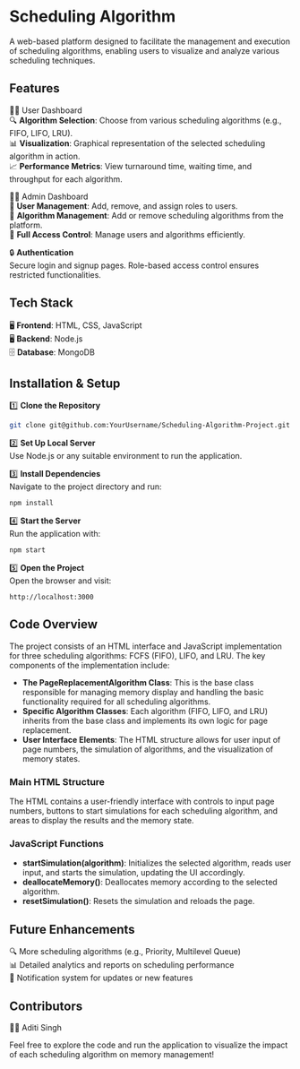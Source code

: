 # Scheduling Algorithm 

A web-based platform designed to facilitate the management and execution of scheduling algorithms, enabling users to visualize and analyze various scheduling techniques.

## Features

👩‍🎓 User Dashboard  
🔍 **Algorithm Selection**: Choose from various scheduling algorithms (e.g., FIFO, LIFO, LRU).  
📊 **Visualization**: Graphical representation of the selected scheduling algorithm in action.  
📈 **Performance Metrics**: View turnaround time, waiting time, and throughput for each algorithm.  

👨‍💼 Admin Dashboard  
👥 **User Management**: Add, remove, and assign roles to users.  
📝 **Algorithm Management**: Add or remove scheduling algorithms from the platform.  
🔑 **Full Access Control**: Manage users and algorithms efficiently.  

🔒 **Authentication**  
Secure login and signup pages. Role-based access control ensures restricted functionalities.

## Tech Stack

🖥 **Frontend**: HTML, CSS, JavaScript  
🖥 **Backend**: Node.js  
🗄 **Database**: MongoDB  

## Installation & Setup

1️⃣ **Clone the Repository**  
```bash
git clone git@github.com:YourUsername/Scheduling-Algorithm-Project.git
```

2️⃣ **Set Up Local Server**  
Use Node.js or any suitable environment to run the application.

3️⃣ **Install Dependencies**  
Navigate to the project directory and run:  
```bash
npm install
```

4️⃣ **Start the Server**  
Run the application with:  
```bash
npm start
```

5️⃣ **Open the Project**  
Open the browser and visit:  
```
http://localhost:3000
```

## Code Overview

The project consists of an HTML interface and JavaScript implementation for three scheduling algorithms: FCFS (FIFO), LIFO, and LRU. The key components of the implementation include:

- **The PageReplacementAlgorithm Class**: This is the base class responsible for managing memory display and handling the basic functionality required for all scheduling algorithms. 
- **Specific Algorithm Classes**: Each algorithm (FIFO, LIFO, and LRU) inherits from the base class and implements its own logic for page replacement.
- **User Interface Elements**: The HTML structure allows for user input of page numbers, the simulation of algorithms, and the visualization of memory states.

### Main HTML Structure
The HTML contains a user-friendly interface with controls to input page numbers, buttons to start simulations for each scheduling algorithm, and areas to display the results and the memory state.

### JavaScript Functions
- **startSimulation(algorithm)**: Initializes the selected algorithm, reads user input, and starts the simulation, updating the UI accordingly.
- **deallocateMemory()**: Deallocates memory according to the selected algorithm.
- **resetSimulation()**: Resets the simulation and reloads the page.

## Future Enhancements

🔍 More scheduling algorithms (e.g., Priority, Multilevel Queue)  
📊 Detailed analytics and reports on scheduling performance  
🔔 Notification system for updates or new features  

## Contributors

👩‍💻 Aditi Singh  


Feel free to explore the code and run the application to visualize the impact of each scheduling algorithm on memory management!
